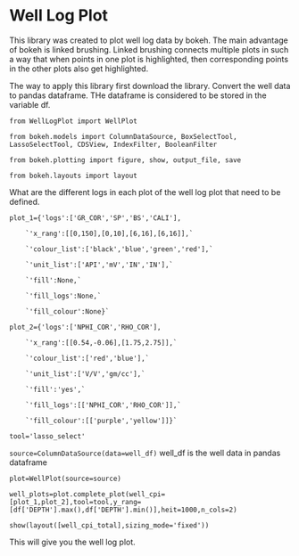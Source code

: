 # Well Log Plot
This library was created to plot well log data by bokeh. The main advantage of bokeh is linked brushing. Linked brushing connects multiple plots in such a way that when points in one plot is highlighted, then corresponding points in the other plots also get highlighted.

The way to apply this library first download the library.
Convert the well data to pandas dataframe. THe dataframe is considered to be stored in the variable df.

`from WellLogPlot import WellPlot`

`from bokeh.models import ColumnDataSource, BoxSelectTool, LassoSelectTool, CDSView, IndexFilter, BooleanFilter`

`from bokeh.plotting import figure, show, output_file, save`

`from bokeh.layouts import layout`

What are the different logs in each plot of the well log plot that need to be defined.

`plot_1={'logs':['GR_COR','SP','BS','CALI'],`

        `'x_rang':[[0,150],[0,10],[6,16],[6,16]],`
        
        `'colour_list':['black','blue','green','red'],`
        
        `'unit_list':['API','mV','IN','IN'],`
        
        `'fill':None,`
        
        `'fill_logs':None,`
        
        `'fill_colour':None}`
        
`plot_2={'logs':['NPHI_COR','RHO_COR'],`

        `'x_rang':[[0.54,-0.06],[1.75,2.75]],`
        
        `'colour_list':['red','blue'],`
        
        `'unit_list':['V/V','gm/cc'],`
        
        `'fill':'yes',`
        
        `'fill_logs':[['NPHI_COR','RHO_COR']],`
        
        `'fill_colour':[['purple','yellow']]}`

`tool='lasso_select'`

`source=ColumnDataSource(data=well_df)` well_df is the well data in pandas dataframe

`plot=WellPlot(source=source)`

`well_plots=plot.complete_plot(well_cpi=[plot_1,plot_2],tool=tool,y_rang=[df['DEPTH'].max(),df['DEPTH'].min()],heit=1000,n_cols=2)`

`show(layout([well_cpi_total],sizing_mode='fixed'))`

This will give you the well log plot.
